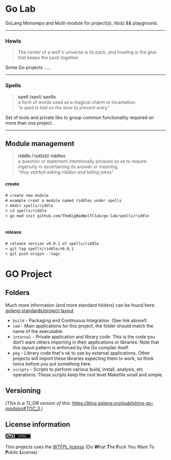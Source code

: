 # Go Lab

GoLang Monorepo and Multi-module for project(s), lib(s) && playground.

<hr>

### Howls


>The center of a wolf's universe is its pack, and howling is the glue that keeps the pack together.


Some Go projects …..

<hr>


### Spells

>__spell /spɛl/ spells__
><br>a form of words used as a magical charm or incantation.
><br>*"a spell is laid on the door to prevent entry"*

Set of tools and private libs to group common functionality required on more than one project.

<hr>

## Module management 

>__riddle /ˈrɪd(ə)l/ riddles__
><br>a question or statement intentionally phrased so as to require ingenuity in ascertaining its answer or meaning.
><br>*"they started asking riddles and telling jokes"*

#### create
```shell
# create new module
# example creat a module named riddles under spells
> mkdir spells/riddle
> cd spells/riddle
> go mod init github.com/TheBigBadWolfClub/go-lab/spells/riddle
 
```

#### release
```shell
# release version v0.0.1 of spells/riddle
> git tag spells/riddle/v0.0.1
> git push origin --tags

```

# GO Project



## Folders
Much more information (and more standard folders) can be found here: [golang-standards/project-layout](https://github.com/golang-standards/project-layout)

* `build` - Packaging and Continuous Integration. (See link above!)
* `cmd` - Main applications for this project, the folder should match the name of the executable.
* `internal` - Private application and library code. This is the code you don't want others importing in their applications or libraries. Note that this layout pattern is enforced by the Go compiler itself.
* `pkg` - Library code that's ok to use by external applications. Other projects will import these libraries expecting them to work, so think twice before you put something here.
* `scripts` - Scripts to perform various build, install, analysis, etc operations. These scripts keep the root level Makefile small and simple.



## Versioning
*(This is a TL;DR version of this: https://blog.golang.org/publishing-go-modules#TOC_3.)*



## License information
![WTFPL](license.png)

This projects uses the [WTFPL license](http://www.wtfpl.net/)
(Do **W**hat **T**he **F**uck You Want To **P**ublic **L**icense)